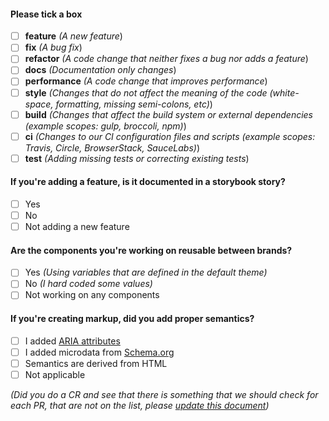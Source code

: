 #### Please tick a box ###
- [ ] **feature** _(A new feature_)
- [ ] **fix** _(A bug fix_)
- [ ] **refactor** _(A code change that neither fixes a bug nor adds a feature_)
- [ ] **docs** _(Documentation only changes_)
- [ ] **performance** _(A code change that improves performance_)
- [ ] **style** _(Changes that do not affect the meaning of the code (white-space, formatting, missing semi-colons, etc)_)
- [ ] **build** _(Changes that affect the build system or external dependencies (example scopes: gulp, broccoli, npm)_)
- [ ] **ci** _(Changes to our CI configuration files and scripts (example scopes: Travis, Circle, BrowserStack, SauceLabs)_)
- [ ] **test** _(Adding missing tests or correcting existing tests_)

#### If you're adding a feature, is it documented in a storybook story?
- [ ] Yes
- [ ] No
- [ ] Not adding a new feature

#### Are the components you're working on reusable between brands?
- [ ] Yes _(Using variables that are defined in the default theme)_
- [ ] No _(I hard coded some values)_
- [ ] Not working on any components

#### If you're creating markup, did you add proper semantics? 
- [ ] I added [ARIA attributes](https://developer.mozilla.org/en-US/docs/Web/Accessibility/ARIA)
- [ ] I added microdata from [Schema.org](http://schema.org/)
- [ ] Semantics are derived from HTML
- [ ] Not applicable

_(Did you do a CR and see that there is something that we should check for each PR, that are not on the list, please [update this document](https://github.com/dbmedialab/shiny/edit/master/.github/PULL_REQUEST_TEMPLATE.md))_

